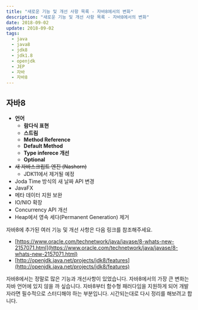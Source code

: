```yaml
---
title: "새로운 기능 및 개선 사항 목록 - 자바8에서의 변화"
description: "새로운 기능 및 개선 사항 목록 - 자바8에서의 변화"
date: 2018-09-02
update: 2018-09-02
tags:
  - java
  - java8
  - jdk8
  - jdk1.8
  - openjdk
  - JEP
  - 자바
  - 자바8
---
```


## 자바8

- **언어**
    - **람다식 표현**
    - **스트림**
    - **Method Reference**
    - **Default Method**
    - **Type inferece 개선**
    - **Optional**
- ~~새 자바스크립트 엔진 (Nashorn)~~
    - JDK11에서 제거될 예정
- Joda Time 방식의 새 날짜 API 변경
- JavaFX
- 메타 데이터 지원 보완
- IO/NIO 확장
- Concurrency API 개선
- Heap에서 영속 세다(Permanent Generation) 제거

자바8에 추가된 여러 기능 및 개선 사항은 다음 링크를 참조해주세요.

- [https://www.oracle.com/technetwork/java/javase/8-whats-new-2157071.html](https://www.oracle.com/technetwork/java/javase/8-whats-new-2157071.html)
- [http://openjdk.java.net/projects/jdk8/features](http://openjdk.java.net/projects/jdk8/features)

자바8에서는 정말로 많은 기능과 개선사항이 있었습니다. 자바8에서의 가장 큰 변화는 자바 언어에 있지 않을 까 싶습니다. 
자바8부터 함수형 패러다임을 지원하게 되어 개발자라면 필수적으로 스터디해야 하는 부분입니다. 시간되는대로 다시 정리를 해보려고 합니다.
